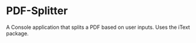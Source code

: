# PDF-Splitter
A Console application that splits a PDF based on user inputs. Uses the iText package.
